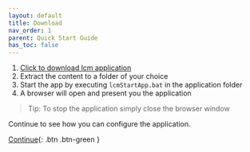 ```yaml
---
layout: default
title: Download
nav_order: 1
parent: Quick Start Guide
has_toc: false
---
```


1. <a href="https://downgit.github.io/#/home?url=https://github.com/hslu-ige-laes/lcm" download>Click to download lcm application</a>
1. Extract the content to a folder of your choice
1. Start the app by executing `lcmStartApp.bat` in the application folder
1. A browser will open and present you the application

> Tip: To stop the application simply close the browser window

Continue to see how you can configure the application.

[Continue](https://hslu-ige-laes.github.io/lcm/docs/quickStartGuide/configuration/){: .btn .btn-green }